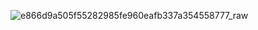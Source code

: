 ![e866d9a505f55282985fe960eafb337a354558777_raw](https://github.com/zhaoshaojipaifan/Bean_hana/assets/150127378/ca850e46-f8fd-4f3d-b195-5319ba7168cf)
